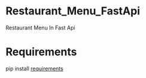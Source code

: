 # Restaurant_Menu_FastApi

Restaurant Menu In Fast Api

# Requirements

pip install [requirements](https://github.com/AlishahMughal123/restaurant-menu-fastApi/blob/main/requirements.txt)
